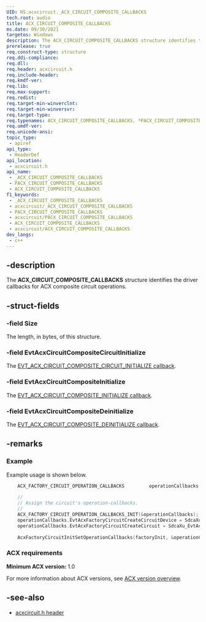 ```yaml
---
UID: NS:acxcircuit._ACX_CIRCUIT_COMPOSITE_CALLBACKS
tech.root: audio
title: ACX_CIRCUIT_COMPOSITE_CALLBACKS
ms.date: 09/30/2021
targetos: Windows
description: The ACX_CIRCUIT_COMPOSITE_CALLBACKS structure identifies the driver callbacks for ACX composite circuit  operations.
prerelease: true
req.construct-type: structure
req.ddi-compliance: 
req.dll: 
req.header: acxcircuit.h
req.include-header: 
req.kmdf-ver: 
req.lib: 
req.max-support: 
req.redist: 
req.target-min-winverclnt: 
req.target-min-winversvr: 
req.target-type: 
req.typenames: ACX_CIRCUIT_COMPOSITE_CALLBACKS, *PACX_CIRCUIT_COMPOSITE_CALLBACKS
req.umdf-ver: 
req.unicode-ansi: 
topic_type:
 - apiref
api_type:
 - HeaderDef
api_location:
 - acxcircuit.h
api_name:
 - _ACX_CIRCUIT_COMPOSITE_CALLBACKS
 - PACX_CIRCUIT_COMPOSITE_CALLBACKS
 - ACX_CIRCUIT_COMPOSITE_CALLBACKS
f1_keywords:
 - _ACX_CIRCUIT_COMPOSITE_CALLBACKS
 - acxcircuit/_ACX_CIRCUIT_COMPOSITE_CALLBACKS
 - PACX_CIRCUIT_COMPOSITE_CALLBACKS
 - acxcircuit/PACX_CIRCUIT_COMPOSITE_CALLBACKS
 - ACX_CIRCUIT_COMPOSITE_CALLBACKS
 - acxcircuit/ACX_CIRCUIT_COMPOSITE_CALLBACKS
dev_langs:
 - c++
---
```


## -description

The **ACX_CIRCUIT_COMPOSITE_CALLBACKS** structure identifies the driver callbacks for ACX composite circuit  operations.

## -struct-fields

### -field Size

The length, in bytes, of this structure.

### -field EvtAcxCircuitCompositeCircuitInitialize

The [EVT_ACX_CIRCUIT_COMPOSITE_CIRCUIT_INITIALIZE callback](nc-acxcircuit-evt_acx_circuit_composite_circuit_initialize.md).

### -field EvtAcxCircuitCompositeInitialize

The [EVT_ACX_CIRCUIT_COMPOSITE_INITIALIZE callback](nc-acxcircuit-evt_acx_circuit_composite_initialize.md).

### -field EvtAcxCircuitCompositeDeinitialize

The [EVT_ACX_CIRCUIT_COMPOSITE_DEINITIALIZE callback](nc-acxcircuit-evt_acx_circuit_composite_deinitialize.md).

## -remarks

### Example

Example usage is shown below.

```cpp
    ACX_FACTORY_CIRCUIT_OPERATION_CALLBACKS         operationCallbacks;
   
    //
    // Assign the circuit's operation-callbacks.
    //
    ACX_FACTORY_CIRCUIT_OPERATION_CALLBACKS_INIT(&operationCallbacks);
    operationCallbacks.EvtAcxFactoryCircuitCreateCircuitDevice = SdcaXu_EvtAcxFactoryCircuitCreateCircuitDevice;
    operationCallbacks.EvtAcxFactoryCircuitCreateCircuit = SdcaXu_EvtAcxFactoryCircuitCreateCircuit;
   
    AcxFactoryCircuitInitSetOperationCallbacks(factoryInit, &operationCallbacks);
```

### ACX requirements

**Minimum ACX version:** 1.0

For more information about ACX versions, see [ACX version overview](/windows-hardware/drivers/audio/acx-version-overview).

## -see-also

- [acxcircuit.h header](index.md)
